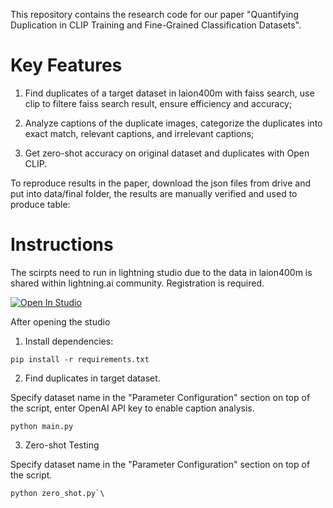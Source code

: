 This repository contains the research code for our paper "Quantifying Duplication in CLIP Training and Fine-Grained Classification Datasets".

# Key Features
1. Find duplicates of a target dataset in laion400m with faiss search, use clip to filtere faiss search result, ensure efficiency and accuracy;
   
2. Analyze captions of the duplicate images, categorize the duplicates into exact match, relevant captions, and irrelevant captions;

3. Get zero-shot accuracy on original dataset and duplicates with Open CLIP.

To reproduce results in the paper, download the json files from drive and put into data/final folder, the results are manually verified and used to produce table:

# Instructions

The scirpts need to run in lightning studio due to the data in laion400m is shared within lightning.ai community. Registration is required.

<a target="_blank" href="https://lightning.ai/lesun-jjxwd/studios/quantifying-duplication-in-clip-training-and-fine-grained-classification-datasets">
  <img src="https://pl-bolts-doc-images.s3.us-east-2.amazonaws.com/app-2/studio-badge.svg" alt="Open In Studio"/>
</a>

After opening the studio

1. Install dependencies:
```
pip install -r requirements.txt​
```

2. Find duplicates in target dataset.

Specify dataset name in the "Parameter Configuration" section on top of the script, enter OpenAI API key to enable caption analysis.
```
python main.py​
```
3. Zero-shot Testing 

Specify dataset name in the "Parameter Configuration" section on top of the script.
```
python zero_shot.py​`\
```
